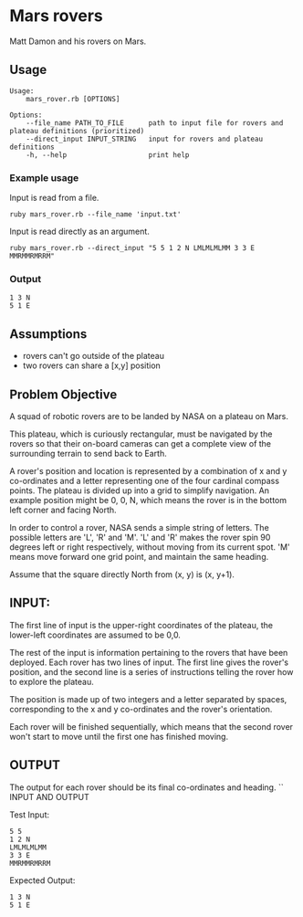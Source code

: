 # Mars rovers
Matt Damon and his rovers on Mars.

## Usage

```
Usage:
    mars_rover.rb [OPTIONS]

Options:
    --file_name PATH_TO_FILE      path to input file for rovers and plateau definitions (prioritized)
    --direct_input INPUT_STRING   input for rovers and plateau definitions
    -h, --help                    print help
```

### Example usage
Input is read from a file.

`ruby mars_rover.rb --file_name 'input.txt'`

Input is read directly as an argument.

`ruby mars_rover.rb --direct_input "5 5 1 2 N LMLMLMLMM 3 3 E MMRMMRMRRM" `

### Output

```
1 3 N
5 1 E
```


## Assumptions

- rovers can't go outside of the plateau
- two rovers can share a [x,y] position

## Problem Objective

A squad of robotic rovers are to be landed by NASA on a plateau on Mars. 

This plateau, which is curiously rectangular, must be navigated by the rovers so that their on-board cameras can get a complete view of the surrounding terrain to send back to Earth.

A rover's position and location is represented by a combination of x and y co-ordinates and a letter representing one of the four cardinal compass points. The plateau is divided up into a grid to simplify navigation. An example position might be 0, 0, N, which means the rover is in the bottom left corner and facing North.

In order to control a rover, NASA sends a simple string of letters. The possible letters are 'L', 'R' and 'M'. 'L' and 'R' makes the rover spin 90 degrees left or right respectively, without moving from its current spot. 'M' means move forward one grid point, and maintain the same heading.

Assume that the square directly North from (x, y) is (x, y+1).

## INPUT:

The first line of input is the upper-right coordinates of the plateau, the lower-left coordinates are assumed to be 0,0.

The rest of the input is information pertaining to the rovers that have been deployed. Each rover has two lines of input. The first line gives the rover's position, and the second line is a series of instructions telling the rover how to explore the plateau.

The position is made up of two integers and a letter separated by spaces, corresponding to the x and y co-ordinates and the rover's orientation.

Each rover will be finished sequentially, which means that the second rover won't start to move until the first one has finished moving.

## OUTPUT

The output for each rover should be its final co-ordinates and heading.
``
INPUT AND OUTPUT

Test Input:
```
5 5
1 2 N
LMLMLMLMM
3 3 E
MMRMMRMRRM
```

Expected Output:
```
1 3 N
5 1 E
```